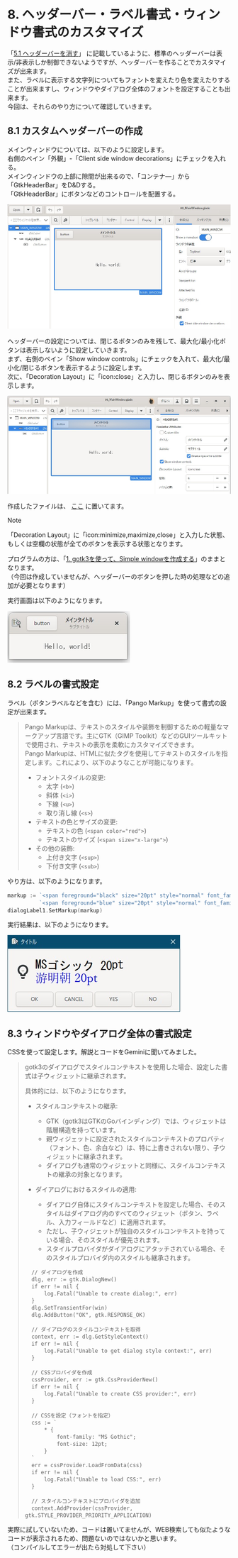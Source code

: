 # 8. ヘッダーバー・ラベル書式・ウィンドウ書式のカスタマイズ
「[5.1 ヘッダーバーを消す](../05#51-%E3%83%98%E3%83%83%E3%83%80%E3%83%BC%E3%83%90%E3%83%BC%E3%82%92%E6%B6%88%E3%81%99)」
に記載しているように、標準のヘッダーバーは表示/非表示しか制御できないようですが、ヘッダーバーを作ることでカスタマイズが出来ます。  
また、ラベルに表示する文字列についてもフォントを変えたり色を変えたりすることが出来ますし、ウィンドウやダイアログ全体のフォントを設定することも出来ます。  
今回は、それらのやり方について確認していきます。  

## 8.1 カスタムヘッダーバーの作成
メインウィンドウについては、以下のように設定します。  
右側のペイン「外観」-「Client side window decorations」にチェックを入れる。  
メインウィンドウの上部に隙間が出来るので、「コンテナ―」から「GtkHeaderBar」をD&Dする。  
「GtkHeaderBar」にボタンなどのコントロールを配置する。  

![](image/glade_window.jpg)  

ヘッダーバーの設定については、閉じるボタンのみを残して、最大化/最小化ボタンは表示しないように設定していきます。  
まず、右側のペイン「Show window controls」にチェックを入れて、最大化/最小化/閉じるボタンを表示するように設定します。  
次に、「Decoration Layout」に「icon:close」と入力し、閉じるボタンのみを表示します。  

![](image/glade_headerbar.jpg)  

作成したファイルは、
[ここ](glade/08_MainWindow.glade)
に置いてます。  

> [!NOTE]  
> 「Decoration Layout」に「icon:minimize,maximize,close」と入力した状態、もしくは空欄の状態が全てのボタンを表示する状態となります。  

プログラムの方は、「[1. gotk3を使って、Simple windowを作成する](../01/README.md)」のままとなります。  
（今回は作成していませんが、ヘッダーバーのボタンを押した時の処理などの追加が必要となります）  

実行画面は以下のようになります。  

![](image/window.jpg)  

## 8.2 ラベルの書式設定
ラベル（ボタンラベルなどを含む）には、「Pango Markup」を使って書式の設定が出来ます。

> Pango Markupは、テキストのスタイルや装飾を制御するための軽量なマークアップ言語です。主にGTK（GIMP Toolkit）などのGUIツールキットで使用され、テキストの表示を柔軟にカスタマイズできます。  
> Pango Markupは、HTMLに似たタグを使用してテキストのスタイルを指定します。これにより、以下のようなことが可能になります。  
> - フォントスタイルの変更:
>   - 太字 (`<b>`)
>   - 斜体 (`<i>`)
>   - 下線 (`<u>`)
>   - 取り消し線 (`<s>`)
> - テキストの色とサイズの変更:
>   - テキストの色 (`<span color="red">`)
>   - テキストのサイズ (`<span size="x-large">`)
> - その他の装飾:
>   - 上付き文字 (`<sup>`)
>   - 下付き文字 (`<sub>`)

やり方は、以下のようになります。  

```go
markup := `<span foreground="black" size="20pt" style="normal" font_family="MS Gothic">MSゴシック 20pt</span>`  + "\n" +
          `<span foreground="blue" size="20pt" style="normal" font_family="Yu Mincho">游明朝 20pt</span>`
dialogLabel1.SetMarkup(markup)
```

実行結果は、以下のようになります。  

![](image/custom_dialog_markup.jpg)  

## 8.3 ウィンドウやダイアログ全体の書式設定
CSSを使って設定します。解説とコードをGeminiに聞いてみました。  

> gotk3のダイアログでスタイルコンテキストを使用した場合、設定した書式は子ウィジェットに継承されます。
> 
> 具体的には、以下のようになります。
> 
> - スタイルコンテキストの継承:
>   - GTK（gotk3はGTKのGoバインディング）では、ウィジェットは階層構造を持っています。
>   - 親ウィジェットに設定されたスタイルコンテキストのプロパティ（フォント、色、余白など）は、特に上書きされない限り、子ウィジェットに継承されます。
>   - ダイアログも通常のウィジェットと同様に、スタイルコンテキストの継承の対象となります。
> 
> - ダイアログにおけるスタイルの適用:
>   - ダイアログ自体にスタイルコンテキストを設定した場合、そのスタイルはダイアログ内のすべてのウィジェット（ボタン、ラベル、入力フィールドなど）に適用されます。
>   - ただし、子ウィジェットが独自のスタイルコンテキストを持っている場合、そのスタイルが優先されます。
>   - スタイルプロバイダがダイアログにアタッチされている場合、そのスタイルプロバイダ内のスタイルも継承されます。
> 
> 
> ```
> 	// ダイアログを作成
> 	dlg, err := gtk.DialogNew()
> 	if err != nil {
> 		log.Fatal("Unable to create dialog:", err)
> 	}
> 	dlg.SetTransientFor(win)
> 	dlg.AddButton("OK", gtk.RESPONSE_OK)
> 
> 	// ダイアログのスタイルコンテキストを取得
> 	context, err := dlg.GetStyleContext()
> 	if err != nil {
> 		log.Fatal("Unable to get dialog style context:", err)
> 	}
> 
> 	// CSSプロバイダを作成
> 	cssProvider, err := gtk.CssProviderNew()
> 	if err != nil {
> 		log.Fatal("Unable to create CSS provider:", err)
> 	}
> 
> 	// CSSを設定（フォントを指定）
> 	css := `
> 		* {
> 			font-family: "MS Gothic";
> 			font-size: 12pt;
> 		}
> 	`
> 	err = cssProvider.LoadFromData(css)
> 	if err != nil {
> 		log.Fatal("Unable to load CSS:", err)
> 	}
> 
> 	// スタイルコンテキストにプロバイダを追加
> 	context.AddProvider(cssProvider, gtk.STYLE_PROVIDER_PRIORITY_APPLICATION)
> ```

実際に試していないため、コードは置いてませんが、WEB検索しても似たようなコードが表示されるため、問題ないのではないかと思います。  
（コンパイルしてエラーが出たら対処して下さい）
